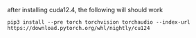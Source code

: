 after installing cuda12.4, the following will should work
```
pip3 install --pre torch torchvision torchaudio --index-url
https://download.pytorch.org/whl/nightly/cu124
```
